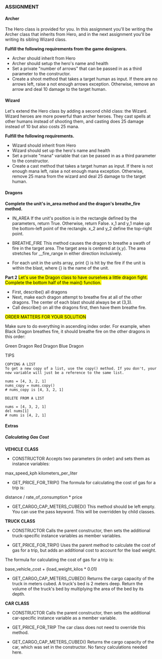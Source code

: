 ### ASSIGNMENT

#### Archer
The Hero class is provided for you. In this assignment you'll be writing the Archer class that inherits from Hero, and in the next assignment you'll be writing its sibling Wizard class.

__Fulfill the following requirements from the game designers.__

* Archer should inherit from Hero
* Archer should setup the hero's name and health
* Set a private "number of arrows" that can be passed in as a third parameter to the constructor.
* Create a shoot method that takes a target human as input. If there are no arrows left, raise a not enough arrows exception. Otherwise, remove an arrow and deal 10 damage to the target human.

#### Wizard

Let's extend the Hero class by adding a second child class: the Wizard. Wizard heroes are more powerful than archer heroes. They cast spells at other humans instead of shooting them, and casting does 25 damage instead of 10 but also costs 25 mana.

__Fulfill the following requirements.__

* Wizard should inherit from Hero
* Wizard should set up the hero's name and health
* Set a private "mana" variable that can be passed in as a third parameter to the constructor.
* Create a cast method that takes a target human as input. If there is not enough mana left, raise a not enough mana exception. Otherwise, remove 25 mana from the wizard and deal 25 damage to the target human.

#### Dragons

__Complete the unit's in_area method and the dragon's breathe_fire method.__

* IN_AREA
If the unit's position is in the rectangle defined by the parameters, return True. Otherwise, return False. x_1 and y_1 make up the bottom-left point of the rectangle. x_2 and y_2 define the top-right point.

* BREATHE_FIRE
This method causes the dragon to breathe a swath of fire in the target area. The target area is centered at (x,y). The area stretches for __fire_range in either direction inclusively.

* For each unit in the units array, print {} is hit by the fire if the unit is within the blast, where {} is the name of the unit.


__Part 2__
<mark> Let's use the Dragon class to have ourselves a little dragon fight. Complete the bottom half of the main() function.
</mark> 

* First, describe() all dragons
* Next, make each dragon attempt to breathe fire at all of the other dragons. The center of each blast should always be at (3,3).
* Call describe() on all the dragons first, then have them breathe fire.

<mark> ORDER MATTERS FOR YOUR SOLUTION 
</mark> 

Make sure to do everything in ascending index order. For example, when Black Dragon breathes fire, it should breathe fire on the other dragons in this order:

Green Dragon
Red Dragon
Blue Dragon

TIPS
```
COPYING A LIST
To get a new copy of a list, use the copy() method. If you don't, your new variable will just be a reference to the same list.

nums = [4, 3, 2, 1]
nums_copy = nums.copy()
# nums_copy is [4, 3, 2, 1]

DELETE FROM A LIST

nums = [4, 3, 2, 1]
del nums[1]
# nums is [4, 2, 1]
```

#### Extras

##### Calculating Gas Cost

__VEHICLE CLASS__

* CONSTRUCTOR
Accepts two parameters (in order) and sets them as instance variables:

max_speed_kph
kilometers_per_liter

* GET_PRICE_FOR_TRIP()
The formula for calculating the cost of gas for a trip is:

distance / rate_of_consumption * price

* GET_CARGO_CAP_METERS_CUBED()
This method should be left empty. You can use the pass keyword. This will be overridden by child classes.

__TRUCK CLASS__

* CONSTRUCTOR
Calls the parent constructor, then sets the additional truck-specific instance variables as member variables.

* GET_PRICE_FOR_TRIP()
Uses the parent method to calculate the cost of gas for a trip, but adds an additional cost to account for the load weight.

The formula for calculating the cost of gas for a trip is:

base_vehicle_cost + (load_weight_kilos * 0.01)

* GET_CARGO_CAP_METERS_CUBED()
Returns the cargo capacity of the truck in meters cubed. A truck's bed is 2 meters deep. Return the volume of the truck's bed by multiplying the area of the bed by its depth.

__CAR CLASS__

* CONSTRUCTOR
Calls the parent constructor, then sets the additional car-specific instance variable as a member variable.

* GET_PRICE_FOR_TRIP
The car class does not need to override this method.

* GET_CARGO_CAP_METERS_CUBED()
Returns the cargo capacity of the car, which was set in the constructor. No fancy calculations needed here.